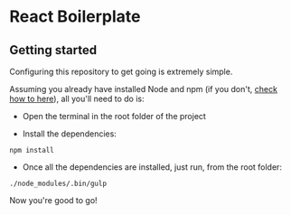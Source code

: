 # React Boilerplate

## Getting started

Configuring this repository to get going is extremely simple.

Assuming you already have installed Node and npm (if you don't, [check how to here](https://nodejs.org/en/)), all you'll need to do is:

* Open the terminal in the root folder of the project

* Install the dependencies:
```
npm install
```

* Once all the dependencies are installed, just run, from the root folder:
```
./node_modules/.bin/gulp
```

Now you're good to go!

